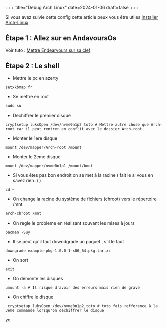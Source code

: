 +++
title="Debug Arch Linux"
date=2024-01-06
draft=false
+++

Si vous avez suivie cette config cette article peux vous être utiles [Installer Arch-Linux](/tutoriels/installation-archlinux/)

## Étape 1 : Allez sur en AndavoursOs

Voir tuto : [Mettre Endearvours sur sa clef](/tutoriels/endearvours/) 

## Étape 2 : Le shell

- Mettre le pc en azerty

```shell
setxkbmap fr
```

- Se mettre en root

```shell
sudo su
```

- Dechiffrer le premier disque

```shell
cryptsetup luksOpen /dev/nvme0n1p2 toto # Mettre autre chose que Arch-root car il peut rentrer en conflit avec le dossier Arch-root 
```

- Monter le 1ere disque 

```shell
mount /dev/mapper/Arch-root /mount
```

- Monter le 2eme disque 

```shell
mount /dev/mapper/nvme0n1p1 /mount/boot
```

- Si vous êtes pas bon endroit on se met à la racine ( fait le si vous en savez rien :) )

```shell
cd ~
```

- On change la racine du système de fichiers (chroot) vers le répertoire /mnt

```shell
arch-chroot /mnt
```

- On regle le probleme en réalisant souvant les mises à jours 

```shell
pacman -Suy
```

- Il se peut qu'il faut downdgrade un paquet , s'il le faut

```shell
downgrade example-pkg-1.0.0-1-x86_64.pkg.tar.xz
```

- On sort 

```shell
exit
```
- On demonte les disques  

```shell
umount -a # Il risque d'avoir des erreurs mais rien de grave
```

- On chiffre le disque 

```shell
 cryptsetup luksOpen /dev/nvme0n1p2 toto # toto fais refference à la 3eme commande lorsqu'on dechiffrer le disque
```

yo







